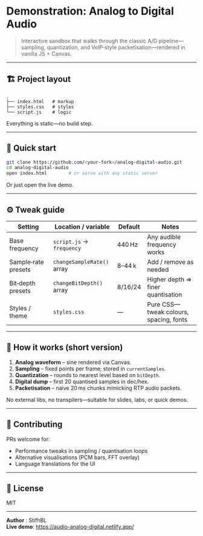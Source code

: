 # Demonstration: Analog to Digital Audio

> Interactive sandbox that walks through the classic A/D pipeline—sampling, quantization, and VoIP‑style packetisation—rendered in vanilla JS + Canvas.

---

## 🏗  Project layout

```
.
├── index.html   # markup
├── styles.css   # styles
└── script.js    # logic
```

Everything is static—no build step.

---

## 🚀 Quick start

```bash
git clone https://github.com/<your‑fork>/analog-digital-audio.git
cd analog-digital-audio
open index.html        # or serve with any static server
```

Or just open the live demo.

---

## ⚙️ Tweak guide

| Setting              | Location / variable               | Default | Notes                                   |
| -------------------- | --------------------------------- | ------- | --------------------------------------- |
| Base frequency       | `script.js` → `frequency`         | 440 Hz  | Any audible frequency works             |
| Sample‑rate presets  | `changeSampleRate()` array        | 8–44 k  | Add / remove as needed                  |
| Bit‑depth presets    | `changeBitDepth()` array          | 8/16/24 | Higher depth ⇒ finer quantisation       |
| Styles / theme       | `styles.css`                      | —       | Pure CSS—tweak colours, spacing, fonts  |

---

## 🧩 How it works (short version)

1. **Analog waveform** – sine rendered via Canvas.  
2. **Sampling** – fixed points per frame; stored in `currentSamples`.  
3. **Quantization** – rounds to nearest level based on `bitDepth`.  
4. **Digital dump** – first 20 quantised samples in dec/hex.  
5. **Packetisation** – naive 20 ms chunks mimicking RTP audio packets.

No external libs, no transpilers—suitable for slides, labs, or quick demos.

---

## 👐 Contributing

PRs welcome for:

* Performance tweaks in sampling / quantisation loops  
* Alternative visualisations (PCM bars, FFT overlay)  
* Language translations for the UI

---

## 📄 License

MIT

---

**Author**   : StifhBL  
**Live demo**: <https://audio-analog-digital.netlify.app/>

